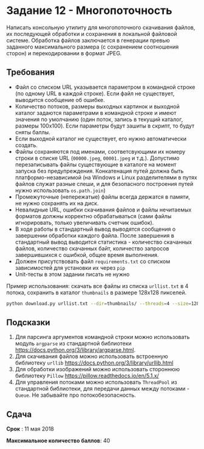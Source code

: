 # Задание 12 - Многопоточность

Написать консольную утилиту для многопоточного скачивания файлов, их последующей обработки и
сохранения в локальной файловой системе. Обработка файлов заключается в генерации превью
заданного максимального размера (с сохранением соотношения сторон) и перекодировании в формат JPEG.


## Требования

* Файл со списком URL указывается параметром в командной строке (по одному URL в каждой строке).
Если файл не существует, выводится сообщение об ошибке.
* Количество потоков, размеры выходных картинок и выходной каталог задаются параметрами
в командной строке и имеют значения по умолчанию (один поток, запись в текущий каталог,
размеры 100x100). Если параметры будут зашиты в скрипт, то будут сняты баллы.
* Если выходной каталог не существует, его нужно автоматически создать.
* Файлы сохраняются под именами, соответсвующими их номеру строки в списке URL
(`00000.jpeg`, `00001.jpeg` и т.д.). Допустимо перезаписывать файлы существующие в каталоге на момент
запуска без предупреждения. Конкатенация путей должна быть платформо-независимой (на Windows и Linux
разделителями в путях файлов служат разные слеши, и для безопасного построения путей нужно
использовать `os.path.join`)
* Промежуточные (непережатые) файлы всегда держатся в памяти, не нужно сохранять их на диск.
* Невалидные URL, ошибки скачивания файлов и файлы нечитаемых форматов должны корректно обрабатываться
(сами файлы игнорировать, только увеличивать счетчик ошибок).
* В ходе работы в стандартный вывод выводятся сообщения о завершении обработки каждого файла. 
После завершения в стандартный вывод выводится статистика - количество скачанных файлов, количество скачанных байт,
количество запросов завершившихся с ошибкой, общее время выполнения.
* Должен присутствовать файл `requirements.txt` со списком зависимостей для установки их через `pip`
* Unit-тесты в этом задании писать не нужно

 
Пример использования:
скачать все файлы из списка `urllist.txt` в 4 потока, сохранить в каталог `thumbnails` в размере 128x128 пикселей.

```bash
python download.py urllist.txt --dir=thumbnails/ --threads=4 --size=128x128
```

## Подсказки
1. Для парсинга аргументов командной строки можно использовать модуль `argparse` из стандартной
библиотеки https://docs.python.org/3/library/argparse.html.
2. Для скачивания файлов можно использовать встроенную библиотеку `urllib`
https://docs.python.org/3/library/urllib.html
3. Для обработки изображений можно использовать стороннюю библиотеку `Pillow`
https://pillow.readthedocs.io/en/5.1.x/
4. Для управления потоками можно использовать `ThreadPool` из стандартной библиотеки,
для передачи данных между потоками - `Queue`. Не забывайте про потокобезопасность.


## Сдача
**Срок** : 11 мая 2018

**Максимальное количество баллов**: 40